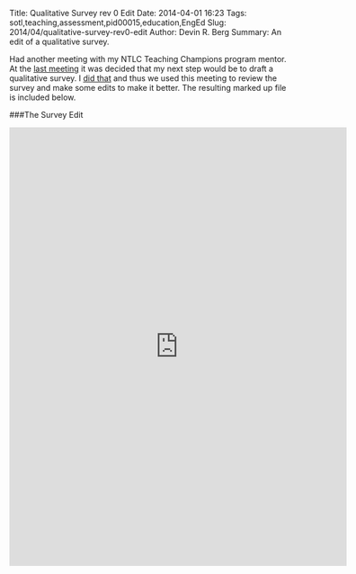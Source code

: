 Title: Qualitative Survey rev 0 Edit
Date: 2014-04-01 16:23
Tags: sotl,teaching,assessment,pid00015,education,EngEd
Slug: 2014/04/qualitative-survey-rev0-edit
Author: Devin R. Berg
Summary: An edit of a qualitative survey.


Had another meeting with my NTLC Teaching Champions program mentor. At the [last meeting](|filename|/blog/Progress/mentor-meeting-sotl.md) it was decided that my next step would be to draft a qualitative survey. I [did that](|filename|/blog/Progress/qualitative-survey-rev0.md) and thus we used this meeting to review the survey and make some edits to make it better. The resulting marked up file is included below.

###The Survey Edit

<iframe src="http://docs.google.com/viewer?url=http%3A%2F%2Fnotebook.devinberg.com%2Fpdfs%2FQuant_survey_draft_rev1.pdf&embedded=true" width="600" height="780" style="border: none;"></iframe>
